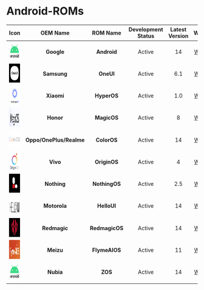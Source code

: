 # Android-ROMs

|                          Icon                           |        OEM Name         |    ROM Name    | Development Status | Latest Version |   Website   |
| :-----------------------------------------------------: | :---------------------: | :------------: | :----------------: | :------------: | :---------: |
|  <img src="Icons/Android.png" width="50" height="50">   |       **Google**        |  **Android**   |       Active       |       14       | [Website]() |
|   <img src="Icons/OneUI.png" width="50" height="50">    |       **Samsung**       |   **OneUI**    |       Active       |      6.1       | [Website]() |
|  <img src="Icons/HyperOS.png" width="50" height="50">   |       **Xiaomi**        |  **HyperOS**   |       Active       |      1.0       | [Website]() |
|  <img src="Icons/MagicOS.png" width="50" height="50">   |        **Honor**        |  **MagicOS**   |       Active       |       8        | [Website]() |
|  <img src="Icons/ColorOS.png" width="50" height="50">   | **Oppo/OnePlus/Realme** |  **ColorOS**   |       Active       |       14       | [Website]() |
|  <img src="Icons/OriginOS.png" width="50" height="50">  |        **Vivo**         |  **OriginOS**  |       Active       |       4        | [Website]() |
| <img src="Icons/NothingOS.png" width="50" height="50">  |       **Nothing**       | **NothingOS**  |       Active       |      2.5       | [Website]() |
|  <img src="Icons/HelloUI.png" width="50" height="50">   |      **Motorola**       |  **HelloUI**   |       Active       |       14       | [Website]() |
| <img src="Icons/RedmagicOS.png" width="50" height="50"> |      **Redmagic**       | **RedmagicOS** |       Active       |       14       | [Website]() |
| <img src="Icons/FlymeAIOS.png" width="50" height="50">  |        **Meizu**        | **FlymeAIOS**  |       Active       |       11       | [Website]() |
|  <img src="Icons/Android.png" width="50" height="50">   |        **Nubia**        |    **ZOS**     |       Active       |       14       | [Website]() |
